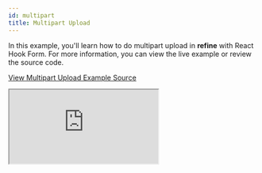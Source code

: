 ```yaml
---
id: multipart
title: Multipart Upload
---
```


In this example, you'll learn how to do multipart upload in **refine** with React Hook Form. For more information, you can view the live example or review the source code.

[View Multipart Upload Example Source](https://github.com/pankod/refine/tree/master/examples/upload/mui/multipart)

<iframe loading="lazy" src="https://stackblitz.com//github/pankod/refine/tree/master/examples/upload/mui/multipart?embed=1&view=preview&theme=dark&preset=node"
    style={{width: "100%", height:"80vh", border: "0px", borderRadius: "8px", overflow:"hidden"}}
    title="refine-base64-upload-example"
></iframe>
